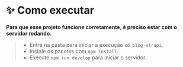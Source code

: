 # **✨ Como executar**

**Para que esse projeto funcione corretamente, é preciso estar com o servidor rodando.**

>- Entre na pasta para iniciar a execução `cd blog-strapi`.
>- Instale os pacotes com `npm install`.
>- Execute `npm run develop` para iniciar o servidor.
